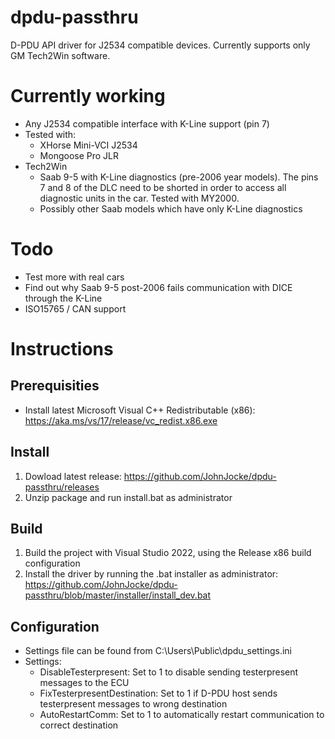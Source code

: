 # dpdu-passthru
D-PDU API driver for J2534 compatible devices. Currently supports only GM Tech2Win software.

# Currently working
* Any J2534 compatible interface with K-Line support (pin 7)
* Tested with:
  * XHorse Mini-VCI J2534
  * Mongoose Pro JLR
* Tech2Win
  * Saab 9-5 with K-Line diagnostics (pre-2006 year models). The pins 7 and 8 of the DLC need to be shorted in order to access all diagnostic units in the car. Tested with MY2000.
  * Possibly other Saab models which have only K-Line diagnostics

# Todo
* Test more with real cars
* Find out why Saab 9-5 post-2006 fails communication with DICE through the K-Line 
* ISO15765 / CAN support

# Instructions
## Prerequisities
* Install latest Microsoft Visual C++ Redistributable (x86): https://aka.ms/vs/17/release/vc_redist.x86.exe

## Install
1. Dowload latest release: https://github.com/JohnJocke/dpdu-passthru/releases
1. Unzip package and run install.bat as administrator
    
## Build
1. Build the project with Visual Studio 2022, using the Release x86 build configuration
1. Install the driver by running the .bat installer as administrator: https://github.com/JohnJocke/dpdu-passthru/blob/master/installer/install_dev.bat

## Configuration
* Settings file can be found from C:\Users\Public\dpdu_settings.ini
*  Settings:
   * DisableTesterpresent: Set to 1 to disable sending testerpresent messages to the ECU
   * FixTesterpresentDestination: Set to 1 if D-PDU host sends testerpresent messages to wrong destination
   * AutoRestartComm: Set to 1 to automatically restart communication to correct destination
